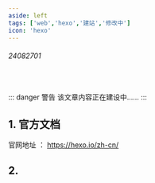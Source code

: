 ```yaml
---
aside: left
tags: ['web','hexo','建站','修改中']
icon: 'hexo'
---
```

 
###### 24082701
 
<br/>


::: danger <Badge type='warning'>警告</Badge>
该文章内容正在建设中......
:::

## 1. 官方文档

官网地址 ： https://hexo.io/zh-cn/

## 2. 